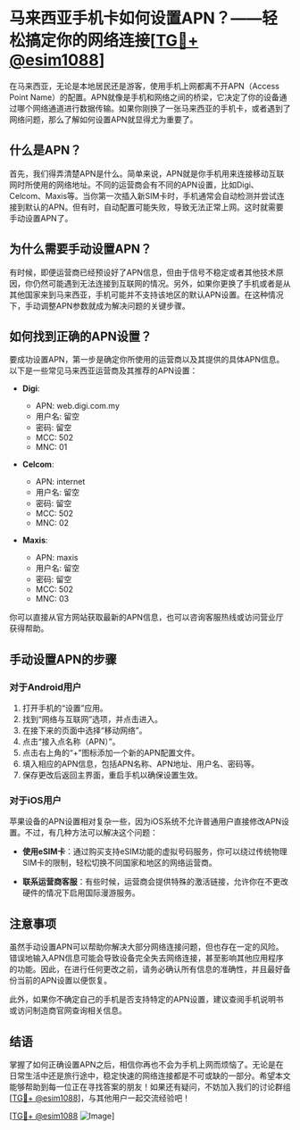 # 马来西亚手机卡如何设置APN？——轻松搞定你的网络连接[[TG💪+ @esim1088](https://t.me/s/esim1088)]

在马来西亚，无论是本地居民还是游客，使用手机上网都离不开APN（Access Point Name）的配置。APN就像是手机和网络之间的桥梁，它决定了你的设备通过哪个网络通道进行数据传输。如果你刚换了一张马来西亚的手机卡，或者遇到了网络问题，那么了解如何设置APN就显得尤为重要了。

## 什么是APN？

首先，我们得弄清楚APN是什么。简单来说，APN就是你手机用来连接移动互联网时所使用的网络地址。不同的运营商会有不同的APN设置，比如Digi、Celcom、Maxis等。当你第一次插入新SIM卡时，手机通常会自动检测并尝试连接到默认的APN。但有时，自动配置可能失败，导致无法正常上网。这时就需要手动设置APN了。

## 为什么需要手动设置APN？

有时候，即便运营商已经预设好了APN信息，但由于信号不稳定或者其他技术原因，你仍然可能遇到无法连接到互联网的情况。另外，如果你更换了手机或者是从其他国家来到马来西亚，手机可能并不支持该地区的默认APN设置。在这种情况下，手动调整APN参数就成为解决问题的关键步骤。

## 如何找到正确的APN设置？

要成功设置APN，第一步是确定你所使用的运营商以及其提供的具体APN信息。以下是一些常见马来西亚运营商及其推荐的APN设置：

- **Digi**:
  - APN: web.digi.com.my
  - 用户名: 留空
  - 密码: 留空
  - MCC: 502
  - MNC: 01

- **Celcom**:
  - APN: internet
  - 用户名: 留空
  - 密码: 留空
  - MCC: 502
  - MNC: 02

- **Maxis**:
  - APN: maxis
  - 用户名: 留空
  - 密码: 留空
  - MCC: 502
  - MNC: 03

你可以直接从官方网站获取最新的APN信息，也可以咨询客服热线或访问营业厅获得帮助。

## 手动设置APN的步骤

### 对于Android用户

1. 打开手机的“设置”应用。
2. 找到“网络与互联网”选项，并点击进入。
3. 在接下来的页面中选择“移动网络”。
4. 点击“接入点名称（APN）”。
5. 点击右上角的“+”图标添加一个新的APN配置文件。
6. 填入相应的APN信息，包括APN名称、APN地址、用户名、密码等。
7. 保存更改后返回主界面，重启手机以确保设置生效。

### 对于iOS用户

苹果设备的APN设置相对复杂一些，因为iOS系统不允许普通用户直接修改APN设置。不过，有几种方法可以解决这个问题：

- **使用eSIM卡**：通过购买支持eSIM功能的虚拟号码服务，你可以绕过传统物理SIM卡的限制，轻松切换不同国家和地区的网络运营商。
  
- **联系运营商客服**：有些时候，运营商会提供特殊的激活链接，允许你在不更改硬件的情况下启用国际漫游服务。

## 注意事项

虽然手动设置APN可以帮助你解决大部分网络连接问题，但也存在一定的风险。错误地输入APN信息可能会导致设备完全失去网络连接，甚至影响其他应用程序的功能。因此，在进行任何更改之前，请务必确认所有信息的准确性，并且最好备份当前的APN设置以便恢复。

此外，如果你不确定自己的手机是否支持特定的APN设置，建议查阅手机说明书或访问制造商官网查询相关信息。

## 结语

掌握了如何正确设置APN之后，相信你再也不会为手机上网而烦恼了。无论是在日常生活中还是旅行途中，稳定快速的网络连接都是不可或缺的一部分。希望本文能够帮助到每一位正在寻找答案的朋友！如果还有疑问，不妨加入我们的讨论群组[[TG💪+ @esim1088](https://t.me/s/esim1088)]，与其他用户一起交流经验吧！

[[TG💪+ @esim1088](https://t.me/s/esim1088) ![Image](https://i.postimg.cc/4NQfJmqS/Snipaste-2025-05-13-00-14-12.png)]